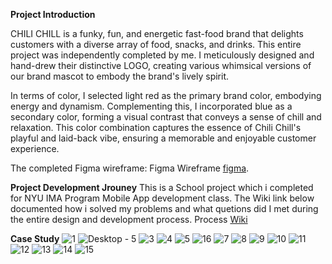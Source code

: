 **Project Introduction**

CHILI CHILL is a funky, fun, and energetic fast-food brand that delights customers with a diverse array of food, snacks, and drinks. This entire project was independently completed by me. I meticulously designed and hand-drew their distinctive LOGO, creating various whimsical versions of our brand mascot to embody the brand's lively spirit.

In terms of color, I selected light red as the primary brand color, embodying energy and dynamism. Complementing this, I incorporated blue as a secondary color, forming a visual contrast that conveys a sense of chill and relaxation. This color combination captures the essence of Chili Chill's playful and laid-back vibe, ensuring a memorable and enjoyable customer experience.

The completed Figma wireframe: 
Figma Wireframe [figma](https://pages.github.com/).


**Project Development Jrouney**
This is a School project which i completed for NYU IMA Program Mobile App development class.
The Wiki link below documented how i solved my problems and what quetions did I met during the entire design and development process.
Process [Wiki](https://github.com/molab-itp/content-2023-Fa/wiki/08-Evelyn-(Minglin)-Chen)


**Case Study**
![1](https://github.com/Minlync/app-CHILI-CHILL/assets/93282772/dc6e0a2b-6653-44ae-b840-11b201733cd9)
![Desktop - 5](https://github.com/Minlync/app-CHILI-CHILL/assets/93282772/ebe2ac7c-129d-433c-93a6-b7aba1dc43bc)
![3](https://github.com/Minlync/app-CHILI-CHILL/assets/93282772/570e84ed-86b7-493e-92ff-4905521386a4)
![4](https://github.com/Minlync/app-CHILI-CHILL/assets/93282772/e83a1197-8562-4e2d-8381-cef5ebdaad7d)
![5](https://github.com/Minlync/app-CHILI-CHILL/assets/93282772/4f8b95db-967b-4bfc-9538-3b15ac1bdd9d)
![16](https://github.com/Minlync/app-CHILI-CHILL/assets/93282772/d551bf73-8c3a-4ac6-a8f9-a6f70ea63cea)
![7](https://github.com/Minlync/app-CHILI-CHILL/assets/93282772/a7bc3899-41eb-4753-b973-2007dee6536c)
![8](https://github.com/Minlync/app-CHILI-CHILL/assets/93282772/4fff6493-25af-48db-8dfa-6be88900c83c)
![9](https://github.com/Minlync/app-CHILI-CHILL/assets/93282772/8ca04a1d-9723-4437-8fa8-b9899c3b3e9c)
![10](https://github.com/Minlync/app-CHILI-CHILL/assets/93282772/508b34bb-1176-483a-9949-eddd45c1ee08)
![11](https://github.com/Minlync/app-CHILI-CHILL/assets/93282772/a4a5d3fa-5bb9-404a-bfd1-c85f64b70072)
![12](https://github.com/Minlync/app-CHILI-CHILL/assets/93282772/ced0f3f0-8655-4d70-8403-731b6aa2ad19)
![13](https://github.com/Minlync/app-CHILI-CHILL/assets/93282772/6b81aa74-1419-440a-a7fc-45d947113d0d)
![14](https://github.com/Minlync/app-CHILI-CHILL/assets/93282772/6b061083-f499-4e28-9403-725c899b9a9d)
![15](https://github.com/Minlync/app-CHILI-CHILL/assets/93282772/a7dc055b-1fe6-465d-9a02-5d7b2e87d165)




